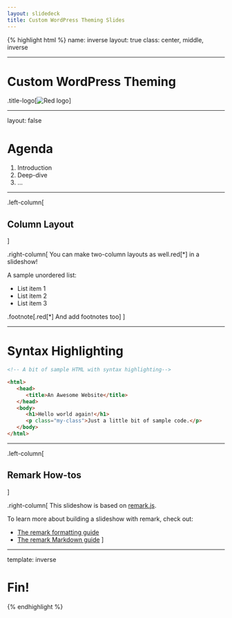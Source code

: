 ```yaml
---
layout: slidedeck
title: Custom WordPress Theming Slides
---
```


{% highlight html %}
name: inverse
layout: true
class: center, middle, inverse

---

# Custom WordPress Theming

.title-logo[![Red logo](/public/img/red-logo-white.svg)]

---

layout: false

# Agenda

1. Introduction
2. Deep-dive
3. ...

---

.left-column[

## Column Layout

]

.right-column[
You can make two-column layouts as well.red[*] in a slideshow!

A sample unordered list:

* List item 1
* List item 2
* List item 3

.footnote[.red[*] And add footnotes too]
]

---

# Syntax Highlighting

```html
<!-- A bit of sample HTML with syntax highlighting-->

<html>
   <head>
      <title>An Awesome Website</title>
   </head>
   <body>
      <h1>Hello world again!</h1>
      <p class="my-class">Just a little bit of sample code.</p>
   </body>
</html>
```

---

.left-column[

## Remark How-tos

]

.right-column[
This slideshow is based on [remark.js](https://github.com/gnab/remark).

To learn more about building a slideshow with remark, check out:

* [The remark formatting guide](https://github.com/gnab/remark/wiki/Formatting)
* [The remark Markdown guide](https://github.com/gnab/remark/wiki/Markdown)
  ]

---

template: inverse

# Fin!

{% endhighlight %}
